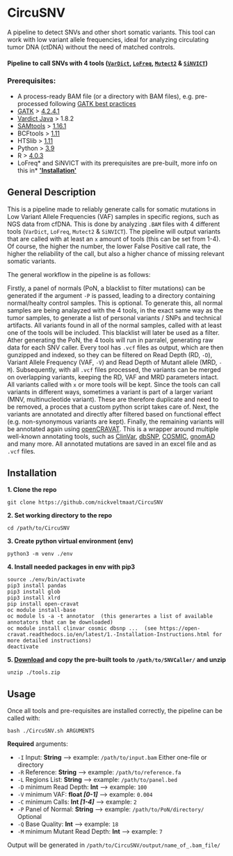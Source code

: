 # CircuSNV
A pipeline to detect SNVs and other short somatic variants. This tool can work with low variant allele frequencies, ideal for analyzing circulating tumor DNA (ctDNA) without the need of matched controls. 

#### **Pipeline to call SNVs with 4 tools ([`VarDict`](https://pubmed.ncbi.nlm.nih.gov/27060149/), [`LoFreq`](https://www.ncbi.nlm.nih.gov/pmc/articles/PMC3526318/), [`Mutect2`](https://www.biorxiv.org/content/10.1101/861054v1) & [`SiNVICT`](https://pubmed.ncbi.nlm.nih.gov/27531099/))**


### Prerequisites:
 * A process-ready BAM file (or a directory with BAM files), e.g. pre-processed following [GATK best practices](https://gatk.broadinstitute.org/hc/en-us/articles/360035535912-Data-pre-processing-for-variant-discovery)
 * [GATK](https://gatk.broadinstitute.org/hc/en-us) > [4.2.4.1](https://github.com/broadinstitute/gatk/releases/tag/4.2.4.1)
 * [Vardict Java](https://bioconda.github.io/recipes/vardict-java/README.html) > 1.8.2
 * [SAMtools](http://www.htslib.org/) > [1.16.1](http://www.htslib.org/download/)
 * BCFtools > [1.11](http://www.htslib.org/download/)
 * HTSlib > [1.11](http://www.htslib.org/download/)
 * Python > [3.9](https://www.python.org/downloads/release/python-390/)
 * R > [4.0.3](https://cran.r-project.org/bin/windows/base/)
 * LoFreq* and SiNVICT with its prerequisites are pre-built, more info on this in* [__'Installation'__](https://github.com/nickveltmaat/SNVcaller/blob/main/README.md#installation)

## General Description
This is a pipeline made to reliably generate calls for somatic mutations in Low Variant Allele Frequencies (VAF) samples in specific regions, such as NGS data from cfDNA. This is done by analyzing `.BAM` files with 4 different tools (`VarDict`, `LoFreq`, `Mutect2` & `SiNVICT`). The pipeline will output variants that are called with at least an `x` amount of tools (this can be set from 1-4). Of course, the higher the number, the lower False Positive call rate, the higher the reliability of the call, but also a higher chance of missing relevant somatic variants. 

The general workflow in the pipeline is as follows: 

Firstly, a panel of normals (PoN, a blacklist to filter mutations) can be generated if the argument `-P` is passed, leading to a directory containing normal/healty control samples. This is optional. To generate this, all normal samples are being analayzed with the 4 tools, in the exact same way as the tumor samples, to generate a list of personal variants / SNPs and technical artifacts. All variants found in all of the normal samples, called with at least one of the tools will be included. This blacklist will later be used as a filter.
Ather generating the PoN, the 4 tools will run in parralel, generating raw data for each SNV caller. Every tool has `.vcf` files as output, which are then gunzipped and indexed, so they can be filtered on Read Depth (RD, `-D`), Variant Allele Frequency (VAF, `-V`) and Read Depth of Mutant allele (MRD, `-M`). Subsequently, with all `.vcf` files processed, the variants can be merged on overlapping variants, keeping the RD, VAF and MRD parameters intact. All variants called with `x` or more tools will be kept. Since the tools can call variants in different ways, sometimes a variant is part of a larger variant (MNV, multinucleotide variant). These are therefore duplicate and need to be removed, a proces that a custom python script takes care of. Next, the variants are annotated and directly after filtered based on functional effect (e.g. non-synonymous variants are kept). Finally, the remaining variants will be annotated again using [openCRAVAT](https://opencravat.org/). This is a wrapper around multiple well-known annotating tools, such as [ClinVar](https://www.ncbi.nlm.nih.gov/clinvar/), [dbSNP](https://www.ncbi.nlm.nih.gov/snp/), [COSMIC](https://cancer.sanger.ac.uk/cosmic), [gnomAD](https://gnomad.broadinstitute.org/) and many more. All annotated mutations are saved in an excel file and as `.vcf` files. 


## Installation
**1. Clone the repo**

`git clone https://github.com/nickveltmaat/CircuSNV`

**2. Set working directory to the repo**

`cd /path/to/CircuSNV`

**3. Create python virtual environment (env)**

`python3 -m venv ./env`

**4. Install needed packages in env with pip3**

```
source ./env/bin/activate
pip3 install pandas
pip3 install glob
pip3 install xlrd
pip install open-cravat
oc module install-base
oc module ls -a -t annotator  (this generartes a list of available annotators that can be downloaded)
oc module install clinvar cosmic dbsnp ...  (see https://open-cravat.readthedocs.io/en/latest/1.-Installation-Instructions.html for more detailed instructions)
deactivate
```
**5. [Download](https://drive.google.com/drive/folders/1QBt0NdPqjQU_y-A7omxoyiPfl1DL65Xn?usp=sharing) and copy the pre-built tools to `/path/to/SNVCaller/` and unzip**
 
 `unzip ./tools.zip`

## Usage
Once all tools and pre-requisites are installed correctly, the pipeline can be called with: 

`bash ./CircuSNV.sh ARGUMENTS`

**Required** arguments:
- `-I` Input:              **String**   --> example: `/path/to/input.bam` Either one-file or directory
- `-R` Reference:          **String**    --> example: `/path/to/reference.fa`
- `-L` Regions List:       **String**    --> example: `/path/to/panel.bed`
- `-D` minimum Read Depth:  **Int**       --> example: `100`
- `-V` minimum VAF:         __float *[0-1]*__  --> example: `0.004`
- `-C` minimum Calls:       __Int *[1-4]*__ --> example: `2`
- `-P` Panel of Normal:     **String** --> example: `/path/to/PoN/directory/` Optional
- `-Q` Base Quality:        **Int**  --> example: `18`
- `-M` minimum Mutant Read Depth:   **Int**  --> example: `7`

Output will be generated in `/path/to/CircuSNV/output/name_of_.bam_file/`
